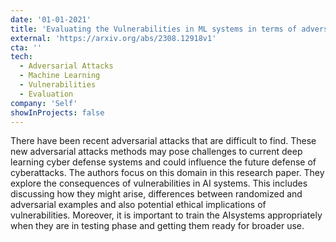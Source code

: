 ```yaml
---
date: '01-01-2021'
title: 'Evaluating the Vulnerabilities in ML systems in terms of adversarial attacks'
external: 'https://arxiv.org/abs/2308.12918v1'
cta: ''
tech:
  - Adversarial Attacks
  - Machine Learning
  - Vulnerabilities
  - Evaluation
company: 'Self'
showInProjects: false
---
```


There have been recent adversarial attacks that are difficult to find. These new adversarial attacks methods may pose challenges to current deep learning cyber defense systems and could influence the future defense of cyberattacks. The authors focus on this domain in this research paper. They explore the consequences of vulnerabilities in AI systems. This includes discussing how they might arise, differences between randomized and adversarial examples and also potential ethical implications of vulnerabilities. Moreover, it is important to train the AIsystems appropriately when they are in testing phase and getting them ready for broader use.
